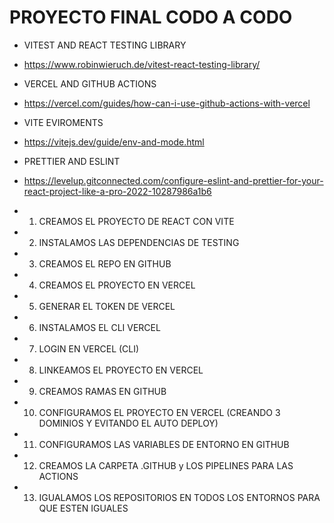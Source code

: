 # PROYECTO FINAL CODO A CODO

- VITEST AND REACT TESTING LIBRARY
- https://www.robinwieruch.de/vitest-react-testing-library/

- VERCEL AND GITHUB ACTIONS
- https://vercel.com/guides/how-can-i-use-github-actions-with-vercel

- VITE EVIROMENTS
- https://vitejs.dev/guide/env-and-mode.html

- PRETTIER AND ESLINT
- https://levelup.gitconnected.com/configure-eslint-and-prettier-for-your-react-project-like-a-pro-2022-10287986a1b6

- 1. CREAMOS EL PROYECTO DE REACT CON VITE
- 2. INSTALAMOS LAS DEPENDENCIAS DE TESTING
- 3. CREAMOS EL REPO EN GITHUB
- 4. CREAMOS EL PROYECTO EN VERCEL
- 5. GENERAR EL TOKEN DE VERCEL
- 6. INSTALAMOS EL CLI VERCEL
- 7. LOGIN EN VERCEL (CLI)
- 8. LINKEAMOS EL PROYECTO EN VERCEL
- 9. CREAMOS RAMAS EN GITHUB
- 10. CONFIGURAMOS EL PROYECTO EN VERCEL (CREANDO 3 DOMINIOS Y EVITANDO EL AUTO DEPLOY)
- 11. CONFIGURAMOS LAS VARIABLES DE ENTORNO EN GITHUB
- 12. CREAMOS LA CARPETA .GITHUB y LOS PIPELINES PARA LAS ACTIONS
- 13. IGUALAMOS LOS REPOSITORIOS EN TODOS LOS ENTORNOS PARA QUE ESTEN IGUALES
